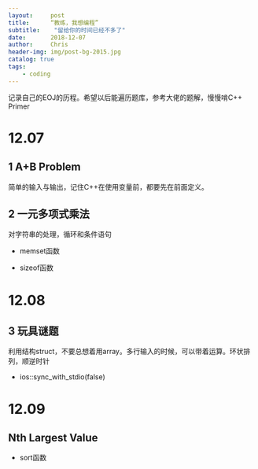 ```yaml
---
layout:     post
title:      “教练，我想编程”
subtitle:    "留给你的时间已经不多了"
date:       2018-12-07
author:     Chris
header-img: img/post-bg-2015.jpg
catalog: true
tags:
    - coding
---
```


记录自己的EOJ的历程。希望以后能遍历题库，参考大佬的题解，慢慢啃C++ Primer

# 12.07

## 1 A+B Problem

简单的输入与输出，记住C++在使用变量前，都要先在前面定义。

## 2 一元多项式乘法

对字符串的处理，循环和条件语句

* memset函数

* sizeof函数

# 12.08

## 3 玩具谜题

利用结构struct，不要总想着用array。多行输入的时候，可以带着运算。环状排列，顺逆时针

* ios::sync_with_stdio(false)

# 12.09

## Nth Largest Value

* sort函数

